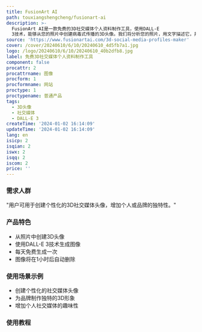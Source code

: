 ```yaml
---
title: FusionArt AI
path: touxiangshengcheng/fusionart-ai
description: >-
  FusionArt AI是一款免费的3D社交媒体个人资料制作工具，使用DALL-E
  3技术，能够从您的照片中创建病毒式传播的3D头像。我们将分析您的照片，用文字描述它，并从头开始生成新的图像。您只需上传一张照片，即可免费生成。由于需求量大，每天最多尝试一次。想要更多？使用我们的GPT！这些图像将在1小时后自动删除，我们不会在任何地方保存您的图像。
source: 'https://www.fusionartai.com/3d-social-media-profiles-maker'
cover: /cover/20240610/6/10/20240610_4d5fb7a1.jpg
logo: /logo/20240610/6/10/20240610_40b2dfb8.jpg
label: 免费3D社交媒体个人资料制作工具
component: false
procattr: 2
procattrname: 图像
procform: 1
procformname: 网站
proctype: 1
proctypename: 普通产品
tags:
  - 3D头像
  - 社交媒体
  - DALL-E 3
createTime: '2024-01-02 16:14:09'
updateTime: '2024-01-02 16:14:09'
lang: en
isicp: 2
isqian: 2
iswx: 2
isqq: 2
iscom: 2
price: ''
---
```




### 需求人群
"用户可用于创建个性化的3D社交媒体头像，增加个人或品牌的独特性。"

### 产品特色
* 从照片中创建3D头像
* 使用DALL-E 3技术生成图像
* 每天免费生成一次
* 图像将在1小时后自动删除

### 使用场景示例
* 创建个性化的社交媒体头像
* 为品牌制作独特的3D形象
* 增加个人社交媒体的趣味性

### 使用教程


  
